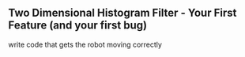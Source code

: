## Two Dimensional Histogram Filter - Your First Feature (and your first bug)

write code that gets the robot moving correctly
